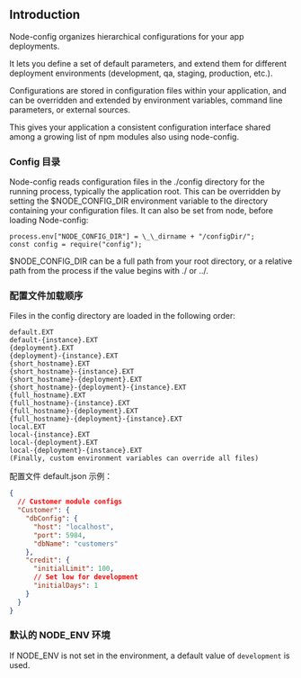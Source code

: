 ## Introduction

Node-config organizes hierarchical configurations for your app deployments.

It lets you define a set of default parameters, and extend them for different deployment environments (development, qa, staging, production, etc.).

Configurations are stored in configuration files within your application, and can be overridden and extended by environment variables, command line parameters, or external sources.

This gives your application a consistent configuration interface shared among a growing list of npm modules also using node-config.

### Config 目录

Node-config reads configuration files in the ./config directory for the running process, typically the application root. This can be overridden by setting the \$NODE_CONFIG_DIR environment variable to the directory containing your configuration files. It can also be set from node, before loading Node-config:

```
process.env["NODE_CONFIG_DIR"] = \_\_dirname + "/configDir/";
const config = require("config");
```

\$NODE_CONFIG_DIR can be a full path from your root directory, or a relative path from the process if the value begins with ./ or ../.

### 配置文件加载顺序

Files in the config directory are loaded in the following order:

```
default.EXT
default-{instance}.EXT
{deployment}.EXT
{deployment}-{instance}.EXT
{short_hostname}.EXT
{short_hostname}-{instance}.EXT
{short_hostname}-{deployment}.EXT
{short_hostname}-{deployment}-{instance}.EXT
{full_hostname}.EXT
{full_hostname}-{instance}.EXT
{full_hostname}-{deployment}.EXT
{full_hostname}-{deployment}-{instance}.EXT
local.EXT
local-{instance}.EXT
local-{deployment}.EXT
local-{deployment}-{instance}.EXT
(Finally, custom environment variables can override all files)
```

配置文件 default.json 示例：

```json
{
  // Customer module configs
  "Customer": {
    "dbConfig": {
      "host": "localhost",
      "port": 5984,
      "dbName": "customers"
    },
    "credit": {
      "initialLimit": 100,
      // Set low for development
      "initialDays": 1
    }
  }
}
```

### 默认的 NODE_ENV 环境

If NODE_ENV is not set in the environment, a default value of `development` is used.
